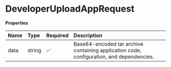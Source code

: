 # DeveloperUploadAppRequest

**Properties**

| Name | Type   | Required | Description                                                                              |
| :--- | :----- | :------- | :--------------------------------------------------------------------------------------- |
| data | string | ✅       | Base64-encoded tar archive containing application code, configuration, and dependencies. |

<!-- This file was generated by liblab | https://liblab.com/ -->

